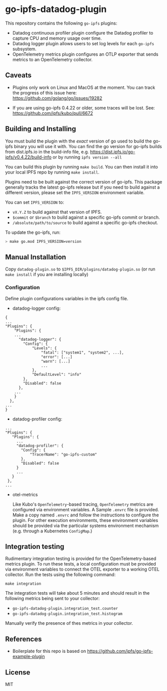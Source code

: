 # go-ipfs-datadog-plugin

This repository contains the following `go-ipfs` plugins:
- Datadog continuous profiler plugin configure the Datadog profiler to capture CPU and memory usage over time.
- Datadog logger plugin allows users to set log levels for each `go-ipfs` subsystem. 
- OpenTelemetry metrics plugin configures an OTLP exporter that sends metrics to an OpenTelemetry collector.

## Caveats

- Plugins only work on Linux and MacOS at the moment. You can track the progress of this issue here: https://github.com/golang/go/issues/19282

- If you are using go-ipfs 0.4.22 or older, some traces will be lost. See: https://github.com/ipfs/kubo/pull/6672


## Building and Installing

You must build the plugin with the *exact* version of go used to build the go-ipfs binary you will use it with. You can find the go version for go-ipfs builds from dist.ipfs.io in the build-info file, e.g. https://dist.ipfs.io/go-ipfs/v0.4.22/build-info or by running `ipfs version --all`

You can build this plugin by running `make build`. You can then install it into your local IPFS repo by running `make install`.

Plugins need to be built against the correct version of go-ipfs. This package generally tracks the latest go-ipfs release but if you need to build against a different version, please set the `IPFS_VERSION` environment variable.

You can set `IPFS_VERSION` to:

* `vX.Y.Z` to build against that version of IPFS.
* `$commit` or `$branch` to build against a specific go-ipfs commit or branch.
* `/absolute/path/to/source` to build against a specific go-ipfs checkout.

To update the go-ipfs, run:

```bash
> make go.mod IPFS_VERSION=version
```

## Manual Installation

Copy `datadog-plugin.so` to `$IPFS_DIR/plugins/datadog-plugin.so` (or run `make install` if you are installing locally)

### Configuration

Define plugin configurations variables in the ipfs config file.

- datadog-logger config:
```
{
...
"Plugins": {
    "Plugins": {
    ...
      "datadog-logger": {
        "Config": {
            "Levels": {
                "fatal": ["system1", "system2", ...],
                "error": [...]
                "warn": [...]
                ...
            },
            "DefaultLevel": "info"
        },
        "Disabled": false
      },
    ...
    }
  },
...
}
```

- datadog-profiler config:
 ```
...
"Plugins": {
    "Plugins": {
      ...
      "datadog-profiler": {
        "Config": {
            "TracerName": "go-ipfs-custom"
        },
        "Disabled": false
      }
      ...
    }
  },
...
```

- otel-metrics

  Like Kubo's `OpenTelemetry`-based tracing, `OpenTelemetry` metrics are configured via environment variables. A Sample `.envrc` file is provided.  Make a copy named `.envrc` and follow the instructions to configure the plugin.  For other execution environments, these environment variables should be provided via the particular systems environment mechanism (e.g. through a Kubernetes `ConfigMap`.)

## Integration testing

Rudimentary integration testing is provided for the OpenTelemetry-based metrics plugin.  To run these tests, a local configuration must be provided via environment variables to connect the OTEL exporter to a working OTEL collector.  Run the tests using the following command:

```
make integration
```

The integration tests will take about 5 minutes and should result in the following metrics being sent to your collector:

- `go-ipfs-datadog-plugin.integration_test.counter`
- `go-ipfs-datadog-plugin.integration_test.histogram`

Manually verify the presence of thes metrics in your collector.

## References

- Boilerplate for this repo is based on https://github.com/ipfs/go-ipfs-example-plugin

## License

MIT
